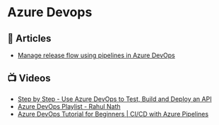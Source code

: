 # Azure Devops

## 📝 Articles
- [Manage release flow using pipelines in Azure DevOps](https://daniel-krzyczkowski.github.io/Manage-Release-Flow-Using-Pipelines-In-Azure-DevOps/)

## 📺 Videos
- [Step by Step - Use Azure DevOps to Test, Build and Deploy an API](https://www.youtube.com/watch?v=SOtC1VLZKm4)
- [Azure DevOps Playlist - Rahul Nath](https://www.youtube.com/playlist?list=PL59L9XrzUa-m7AFDgjWuwm6exyCklc03U)
- [Azure DevOps Tutorial for Beginners | CI/CD with Azure Pipelines](https://www.youtube.com/watch?v=4BibQ69MD8c)